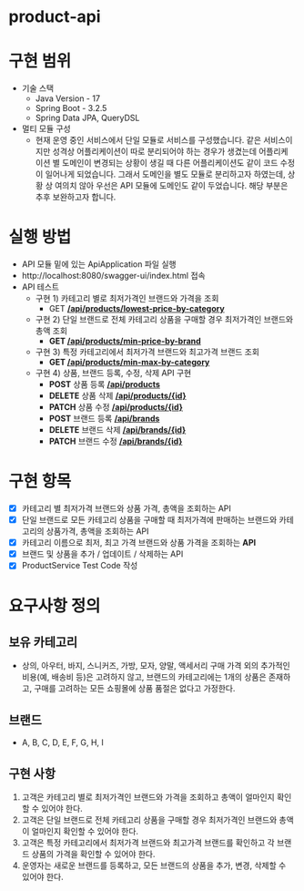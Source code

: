 # product-api

# 구현 범위

- 기술 스택
    - Java Version - 17
    - Spring Boot - 3.2.5
    - Spring Data JPA, QueryDSL
- 멀티 모듈 구성
    - 현재 운영 중인 서비스에서 단일 모듈로 서비스를 구성했습니다. 같은 서비스이지만 성격상 어플리케이션이 따로 분리되어야 하는 경우가 생겼는데 어플리케이션 별 도메인이 변경되는 상황이 생길 때 다른 어플리케이션도 같이 코드 수정이 일어나게 되었습니다. 그래서 도메인을 별도 모듈로 분리하고자 하였는데, 상황 상 여의치 않아 우선은 API 모듈에 도메인도 같이 두었습니다. 해당 부분은 추후 보완하고자 합니다.

# 실행 방법

- API 모듈 밑에 있는 ApiApplication 파일 실행
- http://localhost:8080/swagger-ui/index.html 접속
- API 테스트
    - 구현 1) 카테고리 별로 최저가격인 브랜드와 가격을 조회
        - GET [**/api/products/lowest-price-by-category**](http://localhost:8080/swagger-ui/index.html#/product-controller/getLowestPriceByCategory)
    - 구현 2) 단일 브랜드로 전체 카테고리 상품을 구매할 경우 최저가격인 브랜드와 총액 조회
        - **GET [/api/products/min-price-by-brand](http://localhost:8080/swagger-ui/index.html#/product-controller/getMinPriceByBrand)**
    - 구현 3) 특정 카테고리에서 최저가격 브랜드와 최고가격 브랜드 조회
        - **GET [/api/products/min-max-by-category](http://localhost:8080/swagger-ui/index.html#/product-controller/getMinMaxProductByCategoryName)**
    - 구현 4) 상품, 브랜드 등록, 수정, 삭제 API 구현
        - **POST** 상품 등록 **[/api/products](http://localhost:8080/swagger-ui/index.html#/product-controller/registerProduct)**
        - **DELETE** 상품 삭제 **[/api/products/{id}](http://localhost:8080/swagger-ui/index.html#/product-controller/deleteProduct)**
        - **PATCH** 상품 수정 **[/api/products/{id}](http://localhost:8080/swagger-ui/index.html#/product-controller/modifyProduct)**
        - **POST** 브랜드 등록 [**/api/brands**](http://localhost:8080/swagger-ui/index.html#/brand-controller/registerBrand)
        - **DELETE** 브랜드 삭제 **[/api/brands/{id}](http://localhost:8080/swagger-ui/index.html#/brand-controller/deleteBrand)**
        - **PATCH** 브랜드 수정 **[/api/brands/{id}](http://localhost:8080/swagger-ui/index.html#/brand-controller/modifyBrand)**

# 구현 항목

- [x]  카테고리 별 최저가격 브랜드와 상품 가격, 총액을 조회하는 API
- [x]  단일 브랜드로 모든 카테고리 상품을 구매할 때 최저가격에 판매하는 브랜드와 카테고리의 상품가격, 총액을
조회하는 API
- [x]  카테고리 이름으로 최저, 최고 가격 브랜드와 상품 가격을 조회하는 **API**
- [x]  브랜드 및 상품을 추가 / 업데이트 / 삭제하는 API
- [x]  ProductService Test Code 작성

# 요구사항 정의
## 보유 카테고리
* 상의, 아우터, 바지, 스니커즈, 가방, 모자, 양말, 액세서리
구매 가격 외의 추가적인 비용(예, 배송비 등)은 고려하지 않고, 브랜드의 카테고리에는 1개의 상품은 존재하고, 구매를 고려하는 모든 쇼핑몰에 상품 품절은 없다고 가정한다.

## 브랜드
* A, B, C, D, E, F, G, H, I

## 구현 사항
1. 고객은 카테고리 별로 최저가격인 브랜드와 가격을 조회하고 총액이 얼마인지 확인할 수 있어야 한다.
2. 고객은 단일 브랜드로 전체 카테고리 상품을 구매할 경우 최저가격인 브랜드와 총액이 얼마인지 확인할 수 있어야 한다.
3. 고객은 특정 카테고리에서 최저가격 브랜드와 최고가격 브랜드를 확인하고 각 브랜드 상품의 가격을 확인할 수 있어야 한다.
4. 운영자는 새로운 브랜드를 등록하고, 모든 브랜드의 상품을 추가, 변경, 삭제할 수 있어야 한다.


